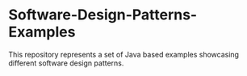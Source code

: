 # Software-Design-Patterns-Examples
This repository represents a set of Java based examples showcasing different software design patterns.
